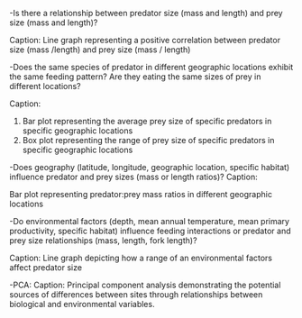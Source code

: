 -Is there a relationship between predator size (mass and length) and prey size (mass and length)?

Caption: 
Line graph representing a positive correlation between predator size (mass /length) and prey size (mass / length)

-Does the same species of predator in different geographic locations exhibit the same feeding pattern? Are they eating the same sizes of prey in different locations?

Caption:
1. Bar plot representing the average prey size of specific predators in specific geographic locations
2. Box plot representing the range of prey size of specific predators in specific geographic locations 

-Does geography (latitude, longitude, geographic location, specific habitat) influence predator and prey sizes (mass or length ratios)?
Caption:

Bar plot representing predator:prey mass ratios in different geographic locations 

-Do environmental factors (depth, mean annual temperature, mean primary productivity, specific habitat) influence feeding interactions or predator and prey size relationships (mass, length, fork length)?

Caption: 
Line graph depicting how a range of an environmental factors affect predator size 

-PCA:
Caption: Principal component analysis demonstrating the potential sources of differences between sites through relationships between biological and environmental variables.
